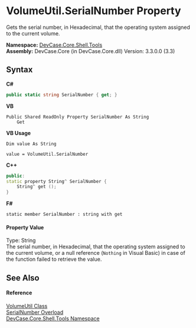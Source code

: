 # VolumeUtil.SerialNumber Property 
 

Gets the serial number, in Hexadecimal, that the operating system assigned to the current volume.

**Namespace:**&nbsp;<a href="N_DevCase_Core_Shell_Tools">DevCase.Core.Shell.Tools</a><br />**Assembly:**&nbsp;DevCase.Core (in DevCase.Core.dll) Version: 3.3.0.0 (3.3)

## Syntax

**C#**<br />
``` C#
public static string SerialNumber { get; }
```

**VB**<br />
``` VB
Public Shared ReadOnly Property SerialNumber As String
	Get
```

**VB Usage**<br />
``` VB Usage
Dim value As String

value = VolumeUtil.SerialNumber

```

**C++**<br />
``` C++
public:
static property String^ SerialNumber {
	String^ get ();
}
```

**F#**<br />
``` F#
static member SerialNumber : string with get

```


#### Property Value
Type: String<br />The serial number, in Hexadecimal, that the operating system assigned to the current volume, or a null reference (`Nothing` in Visual Basic) in case of the function failed to retrieve the value.

## See Also


#### Reference
<a href="T_DevCase_Core_Shell_Tools_VolumeUtil">VolumeUtil Class</a><br /><a href="Overload_DevCase_Core_Shell_Tools_VolumeUtil_SerialNumber">SerialNumber Overload</a><br /><a href="N_DevCase_Core_Shell_Tools">DevCase.Core.Shell.Tools Namespace</a><br />